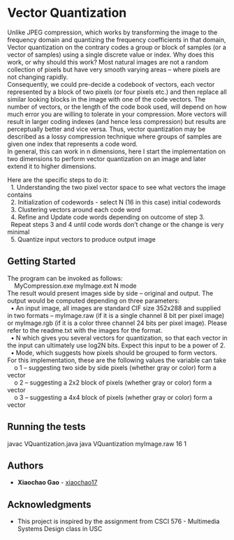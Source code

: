# Vector Quantization

Unlike JPEG compression, which works by transforming the image to the frequency domain and quantizing the frequency coefficients in that domain, Vector quantization on the contrary codes a group or block of samples (or a vector of samples) using a single discrete value or index.
Why does this work, or why should this work? Most natural images are not a random collection of pixels but have very smooth varying areas – where pixels are not changing rapidly.   
Consequently, we could pre-decide a codebook of vectors, each vector represented by a block of two pixels (or four pixels etc.) and then replace all similar looking blocks in the image with one of the code vectors. The number of vectors, or the length of the code book used, will depend on how much error you are willing to tolerate in your compression. More vectors will result in larger coding indexes (and hence less compression) but results are perceptually better and vice versa. Thus, vector quantization may be described as a lossy compression technique where groups of samples are given one index that represents a code word.   
In general, this can work in n dimensions, here I start the implementation on two dimensions to perform vector quantization on an image and later extend it to higher dimensions.   


Here are the specific steps to do it:  
&nbsp;&nbsp;1. Understanding the two pixel vector space to see what vectors the image contains  
&nbsp;&nbsp;2. Initialization of codewords - select N (16 in this case) initial codewords  
&nbsp;&nbsp;3. Clustering vectors around each code word  
&nbsp;&nbsp;4. Refine and Update code words depending on outcome of step 3.  
&nbsp;&nbsp;Repeat steps 3 and 4 until code words don’t change or the change is very minimal  
&nbsp;&nbsp;5. Quantize input vectors to produce output image  

## Getting Started

The program can be invoked as follows:  
&nbsp;&nbsp;&nbsp;&nbsp;MyCompression.exe myImage.ext N mode  
The result would present images side by side – original and output. The output would be
computed depending on three parameters:  
&nbsp;&nbsp;• An input image, all images are standard CIF size 352x288 and supplied in two formats – myImage.raw (if it is a single channel 8 bit per pixel image) or myImage.rgb (if it is a color three channel 24 bits per pixel image). Please refer to the readme.txt with the images for the format.  
&nbsp;&nbsp;• N which gives you several vectors for quantization, so that each vector in the input can ultimately use log2N bits. Expect this input to be a power of 2.  
&nbsp;&nbsp;• Mode, which suggests how pixels should be grouped to form vectors. For this implementation, these are the following values the variable can take  
&nbsp;&nbsp;&nbsp;&nbsp;o 1 – suggesting two side by side pixels (whether gray or color) form a vector  
&nbsp;&nbsp;&nbsp;&nbsp;o 2 – suggesting a 2x2 block of pixels (whether gray or color) form a vector  
&nbsp;&nbsp;&nbsp;&nbsp;o 3 – suggesting a 4x4 block of pixels (whether gray or color) form a vector  



## Running the tests
javac VQuantization.java
java VQuantization myImage.raw 16 1

## Authors

* **Xiaochao Gao** - [xiaochao17](https://github.com/xiaochao17)

## Acknowledgments
* This project is inspired by the assignment from CSCI 576 - Multimedia Systems Design class in USC
